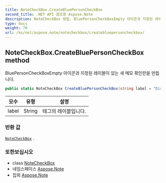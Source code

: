 ```yaml
---
title: NoteCheckBox.CreateBluePersonCheckBox
second_title: .NET API 참조용 Aspose.Note
description: NoteCheckBox 방법. BluePersonCheckBoxEmpty 아이콘과 지정된 레이블이 있는 새 메모 확인란을 만듭니다.
type: docs
weight: 70
url: /ko/net/aspose.note/notecheckbox/createbluepersoncheckbox/
---
```

## NoteCheckBox.CreateBluePersonCheckBox method

BluePersonCheckBoxEmpty 아이콘과 지정된 레이블이 있는 새 메모 확인란을 만듭니다.

```csharp
public static NoteCheckBox CreateBluePersonCheckBox(string label = "Discuss with <Person A>")
```

| 모수 | 유형 | 설명 |
| --- | --- | --- |
| label | String | 태그의 레이블입니다. |

### 반환 값

[`NoteCheckBox`](../) .

### 또한보십시오

* class [NoteCheckBox](../)
* 네임스페이스 [Aspose.Note](../../notecheckbox/)
* 집회 [Aspose.Note](../../../)



